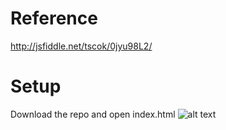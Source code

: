 # Reference
http://jsfiddle.net/tscok/0jyu98L2/

# Setup
Download the repo and open index.html
![alt text](https://github.com/ragarwa7/WolfPal/blob/jsbot/jsBot/screenshot.PNG)

